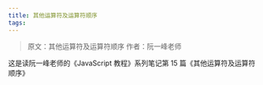 ```yaml
---
title: 其他运算符及运算符顺序
tags:
---
```


> 原文：其他运算符及运算符顺序
> 作者：阮一峰老师

这是读阮一峰老师的《JavaScript 教程》系列笔记第 15 篇《其他运算符及运算符顺序》